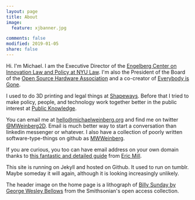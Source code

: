 ```yaml
---
layout: page
title: About
image:
  feature: xjbanner.jpg

comments: false
modified: 2019-01-05
share: false
---
```


Hi.  I'm Michael.  I am the Executive Director of the [Engelberg Center on Innovation Law and Policy at NYU Law](http://www.law.nyu.edu/centers/engelberg). I'm also the President of the Board of the [Open Source Hardware Association](https://www.oshwa.org/) and a co-creator of [Everybody is Gone](https://www.everybodyisgone.org/).   

I used to do 3D printing and legal things at [Shapeways](https://www.shapeways.com/).  Before that I tried to make policy, people, and technology work together better in the public interest at [Public Knowledge](https://www.publicknowledge.org/).

You can email me at <hello@michaelweinberg.org> and find me on twitter [@MWeinberg2D](https://twitter.com/mweinberg2D).  Email is much better way to start a conversation than linkedin messenger or whatever.  I also have a collection of poorly written software-type-things on github as [MWWeinberg](https://github.com/mwweinberg).  

If you are curious, you too can have email address on your own domain thanks to [this fantastic and detailed guide](https://konklone.com/post/take-control-of-your-email-address) from [Eric Mill](https://konklone.com/).

This site is running on Jekyll and hosted on Github.  It used to run on tumblr.  Maybe someday it will again, although it is looking increasingly unlikely.

The header image on the home page is a lithograph of [Billy Sunday by George Wesley Bellows](https://www.si.edu/object/billy-sunday:npg_NPG.74.69) from the Smithsonian's open access collection.
